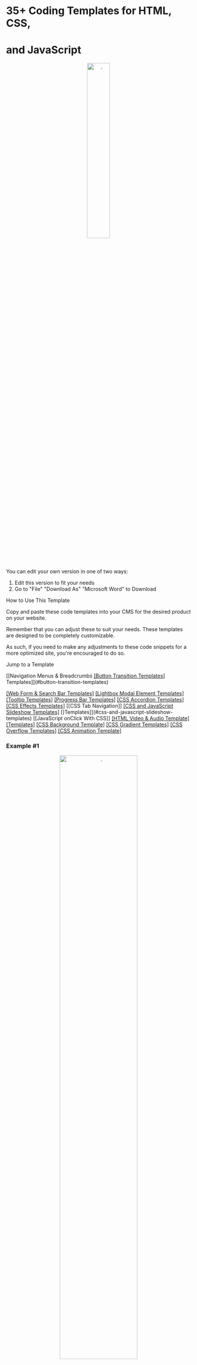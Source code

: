 # 35+ Coding Templates for HTML, CSS,
# and JavaScript
<!--~~~~~~~~~~~~~~~~~~~~~~~~~~~~~~~~~~~~~~~~~~~~~~~~~~~~~~~~~~~~~~~~~~~~~~~~~~~~~~~~~~~~~~~~~~~~-->
<!--~~~~~~~~~~~~~~~~~~~~~~~~~~~~ 01.  (01) ~~~~~~~~~~~~~~~~~~~~~~~~~~~~~-->
<p align="center" width="100%">
<img src="./images/image001.png"
  style="width:35%"
  title=""
  alt="." />
</p>
<!-- ![](./images/image001.png){width="3.5in" height="3.5833333333333335in"} -->
<!-- ![](./images/image001.png){width="3.5in" height="3.5833333333333335in"} -->

You can edit your own version in one of two ways:

1.  Edit this version to fit your needs
2.  Go to "File" "Download As" "Microsoft Word" to Download

How to Use This Template

Copy and paste these code templates into your CMS for the desired
product on your website.

Remember that you can adjust these to suit your needs. These templates
are designed to be completely customizable.

As such, if you need to make any adjustments to these code snippets for
a more optimized site, you're encouraged to do so.

Jump to a Template

  [[Navigation Menus & Breadcrumbs
  [[Button Transition Templates]](#example-1)
  Templates]](#button-transition-templates)

  [[Web Form & Search Bar Templates]](#template-1)      [[Lightbox Modal Element Templates]](#lightbox-modal-element)
  [[Tooltip Templates]](#kdb634vxe28v)                  [[Progress Bar Templates]](#progress-bar-templates)
  [[CSS Accordion Templates]](#css-accordian-templates) [[CSS Effects Templates]](#qjxam0b6i3lz)
  [[CSS Tab Navigation]]                                [[CSS and JavaScript Slideshow Templates]](#css-tab-navigation-templates)
  []Templates]](#css-and-javascript-slideshow-templates)
  [[JavaScript onClick With CSS]] 
  [[HTML Video & Audio Template]](#mbneroay4a95)
  [[Templates]](#javascript-onclick-with-css-templates)
  [[CSS Background Template]](#kf5yg3bekuan)            [[CSS Gradient Templates]](#glidakkzttia)
  [[CSS Overflow Templates]](#s2ijn6yz6ci5)             [[CSS Animation Template]](#5raj5iklwqr1)

### Example #1
<!--~~~~~~~~~~~~~~~~~~~~~~~~~~~~~~~~~~~~~~~~~~~~~~~~~~~~~~~~~~~~~~~~~~~~~~~~~~~~~~~~~~~~~~~~~~~~-->
<!--~~~~~~~~~~~~~~~~~~~~~~~~~~~~ 02.  (01) ~~~~~~~~~~~~~~~~~~~~~~~~~~~~~-->
<p align="center" width="100%">
<img src="./images/image002.png"
  style="width:65%"
  title=""
  alt="." />
</p>
<!-- ![](./images/image002.png){width="6.5in" height="0.4479166666666667in"} -->

#### HTML

```
<div class="container">
  <nav>
    <ul class="bar">
      <li><a href="#">Home</a></li>
      <li><a href="#">About</a></li>
      <li><a href="#" class="active">Contact</a></li>
      <li><a href="#">Careers</a></li>
    </ul>
  </nav>
</div>
```

#### CSS

```
.bar {
  background-color: rgb(245, 193, 97);
  width: 100%;
  height: 40px;
  display: flex;
  list-style: none;
  padding: 0;
}
.bar li {
  height: 100%;
  width: 100px;
  border-right: 1px solid rgb(235, 177, 69);
}
 .bar li a {
 color: black;
 width: 100%;
 height: 100%;
 display: flex;
 align-items: center;
 justify-content: center;
 text-decoration: none;
 }
 .bar li a:hover {
 background-color: rgb(235, 177, 69);
 }
 .bar li a.active {
 background-color: rgb(165, 113, 16);
 color: white;
}
```

### Examples #2
<!--~~~~~~~~~~~~~~~~~~~~~~~~~~~~~~~~~~~~~~~~~~~~~~~~~~~~~~~~~~~~~~~~~~~~~~~~~~~~~~~~~~~~~~~~~~~~-->
<!--~~~~~~~~~~~~~~~~~~~~~~~~~~~~ 03.  (01) ~~~~~~~~~~~~~~~~~~~~~~~~~~~~~-->
<p align="center" width="100%">
<img src="./images/image003.png"
  style="width:15%"
  title=""
  alt="." />
</p>
<!-- ![](./images/image003.png){width="1.7239588801399826in" height="1.7239588801399826in"} -->

#### The HTML

```
<div class="container">
  <nav>
    <ul class="bar">
      <li><a href="#">Home</a></li>
      <li><a href="#">About</a></li>
      <li><a href="#">Contact</a></li>
      <li><a href="#" class="active">Careers</a></li>
    </ul>
  </nav>
</div>
```

#### CSS

```
.bar {
  background-color: rgb(245, 193, 97);
  max-width: 200px;
  width: 100%;
  list-style: none;
  padding: 0;
}
.bar li {
  height: 100%;
  width: 100%;
  height: 50px;
  border-bottom: 1px solid rgb(235, 177, 69);
}
.bar li a {
  padding-left: 20px;
  text-align: left;
  color: black;
  max-width: 100%;
  height: 100%;
  display: flex;
  align-items: center;
  text-decoration: none;
}
.bar li a:hover {
  background-color: rgb(235, 177, 69);
}
.bar li a.active {
  background-color: rgb(165, 113, 16);
  color: white;
}
```

### Third example

![](./images/image004.png){width="5.947916666666667in" height="1.09375in"}

#### HTML

```
<div class="container">
  <nav>
    <ul class="bar">
      <li><a href="#" class="active">Home</a></li>
      <li class="has-dropdown">
      <a href="#">About</a>
    <ul class="dropdown">
<li><a href="#">The Company</a></li>
 <li><a href="#">The Team</a></li>
 </ul>
 </li>
 <li class="has-dropdown">
 <a href="#">Contact</a>
 <ul class="dropdown">
 <li><a href="#">Email</a></li>
 <li><a href="#">Phone</a></li>
 </ul>
 </li>
 <li><a href="#">Careers</a></li>
 </ul>
</nav>
</div>
```

## CSS

```
* {
  box-sizing: border-box;
}
.bar {
  background-color: rgb(245, 193, 97);
  width: 100%;
  height: 40px;
  display: flex;
  list-style: none;
  padding: 0;
}
.bar li {
  height: 100%;
  width: 120px;
  border-right: 1px solid rgb(235, 177, 69);
}
.bar li a {
  color: black;
  width: 100%;
  height: 100%;
  display: flex;
  align-items: center;
  justify-content: center;
  text-decoration: none;
}
.bar .has-dropdown ul li a{
  padding: 12px 0;
}
.bar li a:hover {
  background-color: rgb(235, 177, 69);
}
.bar li a.active {
  background-color: rgb(165, 113, 16);
  color: white;
}
.dropdown {
  background-color: rgb(245, 193, 97);
  padding: 0;
  list-style: none;
  display: none;
}
.bar li.has-dropdown:hover .dropdown {
  display: block;
}
```

# Fourth example

![](./images/image005.png){width="6.5in" height="0.5833333333333334in"}

## HTML

```
> <div class="container">
>
> <ul class="breadcrumb">
>
> <li><a href="#" class="active">Home</a></li>
>
> <li><span>></span></li>
>
> <li><a href="#">Products</a></li>
>
> <li><span>></span></li>
>
> <li><a href="#">Computers</a></li>
>
> <li><span>></span></li>
>
> <li><a href="#" class="unique">Laptops</a></li>
>
> </ul>
>
> </div>
```

#### CSS

```
.breadcrumb {
  list-style: none;
  padding: 0;
  display: flex;
  font-size: 20px;
  justify-content: space-around;
  max-width: 450px;
}
.breadcrumb a {
  text-decoration: none;
  color: rgb(110, 110, 110);
  font-weight: bold;
}
.breadcrumb li span{
  color: gray;
}
.breadcrumb li a {
  color: orange;
  transition: color 300ms;
}
.breadcrumb li .unique {
  color: #000;
}
.breadcrumb li a:hover {
  color: rgb(176, 115, 0);
}
```

# 3 Button Transition Templates

Example #1

![](./images/image006.png){width="6.5in" height="1.5138888888888888in"}

#### HTML

```
<button class="first">Hover over me</button>
```

#### CSS

```
.first {
padding: 10px;
font-size: 20px;
background-color: black;
color: white;
border: none;
cursor: pointer;
box-shadow: 0 0 0 #ccc;
transition: box-shadow 300ms, color 300ms;
}
.first:hover {
color: yellow;
box-shadow: 10px 10px 0 rgb(219, 219, 219);
}
```


# Example #2

![](./images/image007.png){width="2.557292213473316in" height="1.1195516185476815in"}
![](./images/image008.png){width="4.078125546806649in" height="1.9507917760279965in"}

#### HTML

```
<button class="second">Click me</button>
```

#### CSS

```
.second {
width: 180px;
height: 60px;
display: flex;
align-items: center;
 justify-content: center;
font-size: 20px;
background-color: rgb(85, 16, 16);
color: white;
border: none;
cursor: pointer;
transition: transform 150ms,
font-size 150ms, color 150ms;
}
.second:active {
background-color: rgb(63, 5, 5);
font-size: 12px;
transform: scale(1.3);
box-shadow: 5px 5px 10px rgb(119, 119, 119);
}
```

# Example #3

![](./images/image009.png){width="2.0833333333333335in" height="0.53125in"}
![](./images/image010.png){width="2.2604166666666665in" height="0.7291666666666666in"}
![](./images/image011.png){width="1.8854166666666667in" height="0.6354166666666666in"}

#### HTML

```
<button class="third">Hover over me</button>
```

#### CSS

```
.third {
border: none;
background: none;
width: 120px;
height: 40px;
 cursor: pointer;
 position: relative;
 color: black;
 transition: color 500ms;
 overflow: hidden;
}
.third::after {
content: "";
background-color: #333;
color: white;
position: absolute;
left: 0;
 bottom: -40px;
 width: 100%;
 height: 100%;
transition: bottom 500ms;
z-index: -1;
}
.third:hover {
color: white;
}
.third:hover::after {
bottom: 0;
}
```

## 3 Web Form & Search Bar 

### Templates

### Template #1

![](./images/image012.png){width="6.5in" height="1.7916666666666667in"}

#### HTML

```
 <form>
 <div class="search">
 <input type="text" placeholder="Search products" />
 <button type="submit">Search</button>
 </div>
 <div class="align-center bottom">
 <div class="checkbox-block">
 <input
 type="checkbox"
 name="companies_included"
 id="companies_included"
 />
 <label for="companies_included"
 >Also search companies
 </label>
 </div>
 <div class="inline-flex radio-block">
 <span>Location</span>
 <div class="inline-flex align-center">
 <input
 type="radio"
 name="location"
 value="Your location"
 id="your_location"
 />
 <label for="your_location"> Your location </label>
 </div>
 <div class="inline-flex align-center">
<input
type="radio"
name="location"
value="Worldwide"
id="worldwide"
/>
<label for="worldwide"Worldwide </label>
</div>
</div>
</div>
</form>
```

#### CSS

```
.align-center {
display: flex;
align-items: center;
}
.inline-flex {
display: inline-flex;
}
form {
padding: 20px 0;
max-width: 500px;
border-bottom: 1px solid #ccc;
}
.search {
display: flex;
outline: 1px solid #cccccc;
}
.search > input {
flex-grow: 1;
border: 0;
padding: 0.5rem 1rem;
font-size: 1rem;
}
.search > input:focus {
outline: none;
}
.search > button {
padding: 0.8rem 2rem;
border: 0;
cursor: pointer;
font-size: 1rem;
background: #cccccc;
}
.bottom {
margin-top: 10px;
font-size: 14px;
}
.checkbox-block {
display: flex;
align-items: center;
margin-right: 30px;
}
.checkbox-block input {
margin-right: 5px;
cursor: pointer;
}
.radio-block input {
margin: 0 3px 0 10px;
}
```

### Template #2

![](./images/image013.png){width="5.0in" height="3.170138888888889in"}

#### HTML

```
<form>
<div class="input-group">
 <label for="fname">Firstname</label>
 <input
 id="fname"
 name="fname"
 placeholder="Enter firstname"
 required="required"
 />
 </div>
 <div class="input-group">
 <label for="lname">Lastname</label>
 <input
 id="lname"
 name="lname"
 placeholder="Enter lastname"
required="required"
 />
</div>
 <div class="input-group">
 <label for="email">Email</label>
 <input
 id="email"
 type="email"
 name="email"
 placeholder="Enter your email"
 />
 </div>
 <div class="input-group">
 <label>Country</label>
 <select name="country" id="country" required="required">
 <option value="" selected="selected">Select country</option>
 <option value="Afghanistan">Afghanistan</option>
 <option value="Albania">Albania</option>
 <option value="Algeria">Algeria</option>
 <option value="American Samoa">American Samoa</option>
 <option value="Andorra">Andorra</option>
 <option value="Angola">Angola</option>
 <option value="Anguilla">Anguilla</option>
 <option value="Antarctica">Antarctica</option>
 </select>
</div>
 <div class="input-group">
 <label for="message">Any message?</label>
 <textarea
id="message"
name="message"
placeholder="Optional"
></textarea>
</div>
<div class="submit-group">
<button type="submit">Submit form</button>
</div>
</form>
```

#### CSS

```
* {
box-sizing: border-box;
}
body {
margin: 30px;
}
form {
border: 1px solid #333;
padding: 20px;
max-width: 400px;
margin: 0 auto;
border-radius: 5px;
}
.input-group {
display: flex;
margin-bottom: 10px;
}
label {
width: 100px;
}
input,
select,
textarea {
flex: 1;
padding: 3px 5px;
}
.submit-group {
display: flex;
align-items: center;
justify-content: center;
margin-top: 20px;
}
button {
width: 100px;
margin: 0 auto;
background-color: black;
color: white;
border: none;
padding: 10px;
cursor: pointer;
border-radius: 5px;
}
```

# Template #2

![](./images/image014.png){width="3.0in" height="5.776042213473316in"}

#### HTML

```
<form>
<div>
<span class="question">1. How did you hear about us?</span>
<div class="radio-group">
<div class="radio-item">
<input type="radio" name="hear_about_us" id="twitter" />
<label for="twitter">Twitter</label>
</div>
<div class="radio-item">
<input type="radio" name="hear_about_us" id="facebook" />
<label for="facebook">Facebook</label>
</div>
<div class="radio-item">
<input type="radio" name="hear_about_us" id="other" />
<label for="other">Other</label>
</div>
</div>
</div>
<div>
<span class="question">2. Where do you live?</span>
<select name="country" id="country" required="required">
<option value="" selected="selected">Select country</option>
<option value="Afghanistan">Afghanistan</option>
<option value="Albania">Albania</option>
<option value="Algeria">Algeria</option>
<option value="American Samoa">American Samoa</option>
<option value="Andorra">Andorra</option>
<option value="Angola">Angola</option>
<option value="Anguilla">Anguilla</option>
<option value="Antarctica">Antarctica</option>
</select>
</div>
<div>
<span class="question">3. You age range</span>
<div class="radio-group">
<div class="radio-item">
<input type="radio" name="age_range" id="lower" />
<label for="lower">18-25</label>
</div>
<div class="radio-item">
<input type="radio" name="age_range" id="middle" />
<label for="middle">26-35</label>
</div>
<div class="radio-item">
<input type="radio" name="age_range" id="higher" />
<label for="higher">36 or more</label>
</div>
</div>
</div>
<div>
<span class="question">4. Anything else we should know? </span>
<textarea name="message"></textarea>
</div>
<div>
<button class="submit-btn">Submit survey</button>
</div>
</form>
```

#### CSS

```
* {
box-sizing: border-box;
}
body {
margin: 30px;
}
form {
max-width: 400px;
}
form > div {
margin-bottom: 20px;
}
.question {
font-weight: bold;
display: block;
margin-bottom: 5px;
}
.radio-group,
select,
textarea {
margin-left: 15px;
width: 200px;
}
textarea {
padding: 10px;
}
.radio-item {
display: flex;
align-items: center;
margin-bottom: 3px;
}
.radio-item label {
margin-left: 5px;
}
.radio-item input {
margin: 0;
}
.submit-btn {
margin-left: 15px;
background-color: #555;
border: 1px solid #555;
color: white;
padding: 10px;
cursor: pointer;
}
```

### 1 Lightbox Modal Element 

### Template

#### Template

![](./images/image015.png){width="5.598958880139983in" height="0.7088429571303587in"}

![](./images/image016.png){width="5.619792213473316in" height="3.2331813210848646in"}

![](./images/image017.png){width="5.692708880139983in" height="3.270278871391076in"}

#### HTML

```
<div class="images">
<img onclick="openModal(0)" id="image0" />
<img onclick="openModal(1)" id="image1" />
<img onclick="openModal(2)" id="image2" />
<img onclick="openModal(3)" id="image3" />
</div>
<div id="lightbox" class="lightbox">
<button onclick="closeModal()" class="close-btn">
Close
</button>
<div class="image-preview">
<img id="preview-image" />
</div>
<div class="control-btns">
<button onclick="control(-1)" class="control-left">
&lt;
</button>
<button onclick="control(1)" class="control-left">
&gt;
</button>
</div>
<div id="modal-images-block" class="lightbox__images">
<img onclick="openModal(0)" id="l-image0" />
<img onclick="openModal(1)" id="l-image1" />
<img onclick="openModal(2)" id="l-image2" />
<img onclick="openModal(3)" id="l-image3" />
</div>
</div>
```

#### CSS

```
* {
box-sizing: border-box;
}
.images {
display: grid;
grid-template-columns: repeat(4, 1fr);
grid-gap: 20px;
}
.images img {
width: 100%;
height: 100%;
cursor: pointer;
}
.lightbox {
position: absolute;
left: 0;
top: 0;
padding: 0 50px 30px;
width: 100%;
height: 100vh;
background-color: rgb(18, 7, 7);
display: none;
flex-direction: column;
}
.lightbox.visible {
display: flex;
}
.lightbox .close-btn {
width: 80px;
align-self: flex-end;
height: 40px;
margin: 20px 0;
}
.lightbox .image-preview {
width: 100%;
margin: 0 auto;
flex: 1;
height: 100%;
overflow: hidden;
display: flex;
flex-direction: column;
align-items: center;
}
.image-preview img {
width: 100%;
height: 100%;
object-fit: cover;
}
.control-btns {
position: relative;
top: -10px;
margin: 0 auto;
}
.control-btns button {
cursor: pointer;
}
.control-left {
margin-right: 50px;
}
.lightbox__images {
height: 300px;
display: grid;
grid-template-columns: repeat(4, 1fr);
grid-gap: 20px;
align-items: center;
}
.lightbox__images img {
  width: 100%;
  opacity: 0.3;
  cursor: pointer;
}
.lightbox__images img.active {
  width: 100%;
  opacity: 1;
}
```

#### JavaScript

```
const IMAGE0 =
"https://i.picsum.photos/id/229/400/200.jpg?hmac=ULnwo8IFtjR3PshWPNEvFWNU8Xwl_OIeUtVmZIQanhU"
const IMAGE1 =
"https://i.picsum.photos/id/154/400/200.jpg?hmac=uhKcJIPoFcq2xMC16yvZAwA8sTeIbThUr-Njq0DkhSU"
const IMAGE2 =
"https://i.picsum.photos/id/690/400/200.jpg?hmac=kOkDXkZEUaSUQviVm67apRu5EPMD_L0rHfKVt32iogQ"
const IMAGE3 =
"https://i.picsum.photos/id/633/400/200.jpg?hmac=-axbA3Zg3r_xPYOy7OdaIb5yTFDBKubd9LYJrnwpHeU"
const images = [IMAGE0, IMAGE1, IMAGE2, IMAGE3]
const image0 = document.getElementById("image0")
const image1 = document.getElementById("image1")
const image2 = document.getElementById("image2")
const image3 = document.getElementById("image3")
const lightbox = document.getElementById("lightbox")
const previewImg = document.getElementById("preview-image")
const modalImagesBlock = document.getElementById(
"modal-images-block"
)
image0.src = IMAGE0
image1.src = IMAGE1
image2.src = IMAGE2
image3.src = IMAGE3
let activeId = null
previewImg.src = images[0]
const modalImagesElements =
modalImagesBlock.getElementsByTagName("img")
const modalImages = Object.values(modalImagesElements)
modalImages.forEach((imageElement, i) ={
console.log(imageElement)
imageElement.src = images[i]
})
function openModal(imgId) {
if (activeId !== null) {
modalImages[activeId].classList.remove("active")
}
activeId = imgId
lightbox.classList.add("visible")
previewImg.src = images[imgId]
modalImages[imgId].classList.add("active")
}
function closeModal() {
lightbox.classList.remove("visible")
}
function control(direction) {
const prevId = activeId
if (direction === 1) {
// next
activeId =
activeId + 1 images.length - 1
? // then go to the beginning
(activeId = 0)
: (activeId = activeId + 1)
} else {
// previous
activeId =
activeId - 1 < 0
? // then go to the end
(activeId = images.length - 1)
: activeId - 1
}
previewImg.src = images[activeId]
modalImages[activeId].classList.add("active")
modalImages[prevId].classList.remove("active")
}
```

[]{#kdb634vxe28v .anchor}

### Example #1

![](./images/image018.png){width="3.0416666666666665in"
height="1.1041666666666667in"}

#### HTML

```
<div class="tooltip">
<span>Top</span>
<div class="tooltip-text">This is the top of the tooltip</div>
</div>
```

#### CSS

```
body {
margin: 60px;
}
.tooltip {
position: relative;
display: inline-block;
}
.tooltip-text {
padding: 6px;
background-color: #333;
color: white;
font-size: 12px;
position: absolute;
border-radius: 5px;
width: 100px;
text-align: center;
display: inline-block;
top: -45px;
left: -12px;
visibility: hidden;
}
.tooltip-text::after {
content: "";
position: absolute;
left: 10px;
bottom: -5px;
width: 0;
height: 0;
border-left: 7px solid transparent;
border-right: 7px solid transparent;
border-top: 10px solid #333;
}
.tooltip:hover .tooltip-text {
visibility: visible;
}
```

### Example #2

![](./images/image019.png){width="4.0625in" height="1.03125in"}

#### HTML

```
<div class="tooltip">
<span>Right</span>
<div class="tooltip-text">This is the right of the tooltip</div>
</div>
```

#### CSS

```
.tooltip {
position: relative;
display: inline-block;
}
.tooltip-text {
padding: 6px;
background-color: #333;
color: white;
font-size: 12px;
position: absolute;
border-radius: 5px;
width: 100px;
text-align: center;
right: -120px;
bottom: -7px;
visibility: hidden;
}
.tooltip-text::after {
content: "";
position: absolute;
left: -5px;
bottom: 10px;
width: 0;
height: 0;
border-top: 7px solid transparent;
border-bottom: 7px solid transparent;
border-right: 10px solid #333;
}
.tooltip:hover .tooltip-text {
visibility: visible;
}
```

### Example #3

![](./images/image020.png){width="3.0104166666666665in" height="1.1979166666666667in"}

#### HTML

```
<div class="tooltip">
<span>Bottom</span>
<div class="tooltip-text"> This is the bottom of the tooltip
</div>
</div>
```

#### CSS

```
> .tooltip {
>
> position: relative;
>
> display: inline-block;
>
> }
>
> .tooltip-text {
>
> padding: 6px;
>
> background-color: #333;
>
> color: white;
>
> font-size: 12px;
>
> position: absolute;
>
> border-radius: 5px;
>
> width: 100px;
>
> text-align: center;
>
> display: inline-block;
>
> bottom: -46px;
>
> left: -10px;
>
> visibility: hidden;
>
> }
>
> .tooltip-text::after {
>
> content: "";
>
> position: absolute;
>
> left: 10px;
>
> top: -5px;
>
> width: 0;
>
> height: 0;
>
> border-left: 7px solid transparent;
>
> border-right: 7px solid transparent;
>
> border-bottom: 10px solid #333;
>
> }
>
> .tooltip:hover .tooltip-text {
>
> visibility: visible;
>
> }
```

### Example #4

![](./images/image021.png){width="3.3958333333333335in"
height="0.75in"}

#### HTML

```
<div class="tooltip">
  <span>Left</span>
  <div class="tooltip-text">This is the left of the tooltip</div>
</div>
```

#### CSS

```
> body {
>
> margin: 60px 130px;
>
> }
>
> .tooltip {
>
> position: relative;
>
> display: inline-block;
>
> }
>
> .tooltip-text {
>
> padding: 6px;
>
> background-color: #333;
>
> color: white;
>
> font-size: 12px;
>
> position: absolute;
>
> border-radius: 5px;
>
> width: 100px;
>
> text-align: center;
>
> left: -120px;
>
> bottom: -11px;
>
> visibility: hidden;
>
> }
>
> .tooltip-text::after {
>
> content: "";
>
> position: absolute;
>
> right: -5px;
>
> top: 12px;
>
> width: 0;
>
> height: 0;
>
> border-top: 7px solid transparent;
>
> border-bottom: 7px solid transparent;
>
> border-left: 10px solid #333;
>
> }
>
> .tooltip:hover .tooltip-text {
>
> visibility: visible;
>
> }
```

### 2 Progress Bar Templates

### Example #1

## ![](./images/image022.png){width="5.375in" height="0.875in"}

#### HTML

```
<progress class="first" value="50" max="100"></progress>
```

#### CSS

```
> .first {
>
> border-radius: 0;
>
> border: 2px solid purple;
>
> height: 30px;
>
> width: 250px;
>
> }
>
> .first::-webkit-progress-bar {
>
> background-color: white;
>
> }
>
> .first::-webkit-progress-value {
>
> background-color: purple;
>
> }

# 

### Example #2

## HTML

> <progress class="second" value="40" max="100"></progress>

![](./images/image023.png){width="5.083333333333333in"
height="0.7395833333333334in"}

> <progress class="second" value="80" max="100"></progress>

![](./images/image024.png){width="5.0in" height="0.78125in"}

## CSS

> .second {
>
> overflow: hidden;
>
> border-radius: 15px;
>
> height: 30px;
>
> width: 200px;
>
> }
>
> .second::-webkit-progress-bar {
>
> border-radius: 15px;
>
> background-color: white;
>
> border: 1px solid #ccc;
>
> }
>
> .second::-webkit-progress-value {
>
> background-image: linear-gradient(
>
> 90deg,
>
> hsl(0deg 91% 46%) 25px,
>
> hsl(41deg 100% 50%) 50px,
>
> hsl(63deg 100% 37%) 75px,
>
> rgb(85, 255, 0) 100px
>
> );
>
> border-radius: 15px;
>
> }

# 2 CSS Accordian Templates

### Example #1: 

### Accordion

### Using Only CSS and HTML

## HTML

> <!DOCTYPE html>
>
> <html lang="en">
>
> <head>
>
> <title>Document</title>
>
> <link rel="stylesheet" href="style.css" />
>
> </head>
>
> <body>
>
> <div class="container">
>
> <h1>CSS Accordion</h1>
>
> <div class="accordion">
>
> <div class="tab">
>
> <input type="checkbox" id="tab1" />
>
> <label class="tab-label" for="tab1">Lorem ipsum 1</label>
>
> <div class="tab-content">
>
> Lorem ipsum dolor sit, amet consectetur adipisicing elit. Doloremque
>
> perferendis eligendi fugit quaerat consequatur fuga pariatur
>
> ratione, enim mollitia aut! Nobis maxime voluptas harum labore quos,
>
> tempore itaque quas excepturi.
>
> </div>
>
> </div>
>
> <div class="tab">
>
> <input type="checkbox" id="tab2" />
>
> <label class="tab-label" for="tab2">Lorem ipsum 2</label>
>
> <div class="tab-content">
>
> Lorem ipsum dolor sit, amet consectetur adipisicing elit. Doloremque
>
> perferendis eligendi fugit quaerat consequatur fuga pariatur
>
> ratione, enim mollitia aut! Nobis maxime voluptas harum labore quos,
>
> tempore itaque quas excepturi.
>
> </div>
>
> </div>
>
> <div class="tab">
>
> <input type="checkbox" id="tab3" />
>
> <label class="tab-label" for="tab3">Lorem ipsum 3</label>
>
> <div class="tab-content">
>
> Lorem ipsum dolor sit, amet consectetur adipisicing elit. Doloremque
>
> perferendis eligendi fugit quaerat consequatur fuga pariatur
>
> ratione, enim mollitia aut! Nobis maxime voluptas harum labore quos,
>
> tempore itaque quas excepturi.
>
> </div>
>
> </div>
>
> </div>
>
> </div>
>
> </body>
>
> </html>

## CSS

> @import
> "https://fonts.googleapis.com/css?family=Montserrat:400,700|Raleway:300,400";
>
> body {
>
> color: #2c3e50;
>
> background: #ecf0f1;
>
> width: 100vw;
>
> padding: 0 1em 1em;
>
> font-family: "Raleway", sans-serif;
>
> }
>
> h1 {
>
> margin: 0;
>
> line-height: 2;
>
> text-align: center;
>
> }
>
> input {
>
> position: absolute;
>
> opacity: 0;
>
> z-index: -1;
>
> }
>
> /* Accordion styles */
>
> .accordion {
>
> border-radius: 8px;
>
> width: 70vw;
>
> margin: 5rem auto 0;
>
> overflow: hidden;
>
> padding: 2rem 2.5rem;
>
> background-color: white;
>
> box-shadow: 0 4px 4px 2px rgba(0, 0, 0, 0.15);
>
> }
>
> .tab {
>
> width: 100%;
>
> color: #1a252f;
>
> overflow: hidden;
>
> margin: 1rem 0;
>
> }
>
> .tab-label {
>
> display: flex;
>
> justify-content: space-between;
>
> padding: 1rem;
>
> background: white;
>
> font-weight: bold;
>
> cursor: pointer;
>
> }
>
> .tab-label:hover {
>
> background: #dce7ea;
>
> }
>
> .tab-label::after {
>
> content: "❯";
>
> width: 1em;
>
> height: 1em;
>
> text-align: center;
>
> transition: all 0.35s;
>
> }
>
> .tab-content {
>
> max-height: 0;
>
> padding: 0 1em;
>
> line-height: 2rem;
>
> color: #1a252f;
>
> background: white;
>
> transition: all 0.35s;
>
> }
>
> .tab-close {
>
> display: flex;
>
> justify-content: flex-end;
>
> padding: 1em;
>
> font-size: 0.75em;
>
> background: #2c3e50;
>
> cursor: pointer;
>
> }
>
> .tab-close:hover {
>
> background: #dce7ea;
>
> }
>
> input:checked + .tab-label {
>
> background: #dce7ea;
>
> }
>
> input:checked + .tab-label::after {
>
> transform: rotate(90deg);
>
> }
>
> input:checked ~ .tab-content {
>
> max-height: 100vh;
>
> padding: 1rem;
>
> }

# Example #2: 

# Accordion 

# Using CSS and HTML and JavaScript

## HTML

> <!DOCTYPE html>
>
> <html lang="en">
>
> <head>
>
> <title>Document</title>
>
> <link rel="stylesheet" href="style.css" />
>
> </head>
>
> <body>
>
> <div class="container">
>
> <h1>CSS Accordion With Javascript</h1>
>
> <div class="accordion">
>
> <div class="tab">
>
> <input type="checkbox" id="tab1" />
>
> <label class="tab-label" for="tab1">Lorem ipsum 1</label>
>
> <div class="tab-content">
>
> Lorem ipsum dolor sit, amet consectetur adipisicing elit. Doloremque
>
> perferendis eligendi fugit quaerat consequatur fuga pariatur
>
> ratione, enim mollitia aut! Nobis maxime voluptas harum labore quos,
>
> tempore itaque quas excepturi.
>
> </div>
>
> </div>
>
> <div class="tab">
>
> <input type="checkbox" id="tab2" />
>
> <label class="tab-label" for="tab2">Lorem ipsum 2</label>
>
> <div class="tab-content">
>
> Lorem ipsum dolor sit, amet consectetur adipisicing elit. Doloremque
>
> perferendis eligendi fugit quaerat consequatur fuga pariatur
>
> ratione, enim mollitia aut! Nobis maxime voluptas harum labore quos,
>
> tempore itaque quas excepturi.
>
> </div>
>
> </div>
>
> <div class="tab">
>
> <input type="checkbox" id="tab3" />
>
> <label class="tab-label" for="tab3">Lorem ipsum 3</label>
>
> <div class="tab-content">
>
> Lorem ipsum dolor sit, amet consectetur adipisicing elit. Doloremque
>
> perferendis eligendi fugit quaerat consequatur fuga pariatur
>
> ratione, enim mollitia aut! Nobis maxime voluptas harum labore quos,
>
> tempore itaque quas excepturi.
>
> </div>
>
> </div>
>
> </div>
>
> </div>
>
> <script src="index.js"></script>
>
> </body>
>
> </html>

## CSS

> @import
> "https://fonts.googleapis.com/css?family=Montserrat:400,700|Raleway:300,400";
>
> body {
>
> color: #2c3e50;
>
> background: #ecf0f1;
>
> width: 100vw;
>
> padding: 0 1em 1em;
>
> font-family: "Raleway", sans-serif;
>
> }
>
> h1 {
>
> margin: 0;
>
> line-height: 2;
>
> text-align: center;
>
> color: #ff6873;
>
> }
>
> input {
>
> position: absolute;
>
> opacity: 0;
>
> z-index: -1;
>
> }
>
> /* Accordion styles */
>
> .accordion {
>
> border-radius: 8px;
>
> width: 70vw;
>
> margin: 5rem auto 0;
>
> overflow: hidden;
>
> padding: 2rem 2.5rem;
>
> background-color: white;
>
> box-shadow: 0 4px 4px 2px rgba(0, 0, 0, 0.15);
>
> }
>
> .tab {
>
> width: 100%;
>
> color: #1a252f;
>
> overflow: hidden;
>
> margin: 1.4rem 0;
>
> }
>
> .tab-label {
>
> display: flex;
>
> justify-content: space-between;
>
> padding: 1rem;
>
> font-size: 1.2rem;
>
> color: #ff6873;
>
> font-weight: bold;
>
> cursor: pointer;
>
> }
>
> .tab-label::after {
>
> content: "❯";
>
> width: 1em;
>
> height: 1em;
>
> color: #ff6873;
>
> text-align: center;
>
> transition: all 0.35s;
>
> }
>
> .tab-content {
>
> max-height: 0;
>
> padding: 0 1em;
>
> line-height: 2rem;
>
> color: #1a252f;
>
> background: white;
>
> transition: all 0.35s;
>
> }
>
> .tab-close {
>
> display: flex;
>
> justify-content: flex-end;
>
> padding: 1em;
>
> font-size: 0.75em;
>
> background: #2c3e50;
>
> cursor: pointer;
>
> }
>
> .open-tab .tab-label::after {
>
> transform: rotate(90deg);
>
> }
>
> .open-tab .tab-content {
>
> max-height: 100vh;
>
> padding: 1rem;
>
> }

## JavaScript

> const accordions = document.getElementsByClassName("tab");
>
> for (const accordion of accordions) {
>
> accordion.addEventListener("click", function (e) {
>
> e.preventDefault();
>
> accordion.classList.toggle("open-tab");
>
> });
>
> }

# 4 CSS Effects Templates

[]{#qjxam0b6i3lz .anchor}Template #1:

Opacity

## HTML

> <!DOCTYPE html>
>
> <html lang="en">
>
> <head>
>
> <link rel="stylesheet" href="style.css" />
>
> </head>
>
> <body>
>
> <div class="container">
>
> <div class="box">
>
> <img src="./girl-with-guitar.jpeg" alt="img" />
> <img
>
> src="./girl-with-guitar.jpeg"
>
> alt="img"
>
> class="translucent"
>
> />
>
> </div>
>
> </div>
>
> </body>
>
> </html>

## CSS

> *,
>
> *::after,
>
> *::before {
>
> margin: 0;
>
> padding: 0;
>
> box-sizing: border-box;
>
> }
>
> .container {
>
> display: flex;
>
> flex-flow: column nowrap;
>
> justify-content: space-around;
>
> align-items: center;
>
> min-height: 100vh;
>
> width: 100vw;
>
> background: #c8c7c7;
>
> font-family: "Roboto", sans-serif;
>
> }
>
> .box {
>
> width: 90%;
>
> height: 60%;
>
> display: flex;
>
> flex-flow: row nowrap;
>
> justify-content: space-around;
>
> align-items: center;
>
> margin: 1rem 0;
>
> }
>
> .box img {
>
> width: 48%;
>
> }
>
> .translucent {
>
> filter: opacity(35%);
>
> }

#  

# Template #2:

# Grayscale

## HTML

> <!DOCTYPE html>
>
> <html lang="en">
>
> <head>
>
> <link rel="stylesheet" href="style.css" />
>
> </head>
>
> <body>
>
> <div class="container">
>
> <div class="box">
>
> <img src="./girl-with-guitar.jpeg" alt="img" />
> <img
>
> src="./girl-with-guitar.jpeg"
>
> alt="img"
>
> class="black-white"
>
> />
>
> </div>
>
> </div>
>
> </body>
>
> </html>

## CSS

> *,
>
> *::after,
>
> *::before {
>
> margin: 0;
>
> padding: 0;
>
> box-sizing: border-box;
>
> }
>
> .container {
>
> display: flex;
>
> flex-flow: column nowrap;
>
> justify-content: space-around;
>
> align-items: center;
>
> min-height: 100vh;
>
> width: 100vw;
>
> background: #c8c7c7;
>
> font-family: "Roboto", sans-serif;
>
> }
>
> .box {
>
> width: 90%;
>
> height: 60%;
>
> display: flex;
>
> flex-flow: row nowrap;
>
> justify-content: space-around;
>
> align-items: center;
>
> margin: 1rem 0;
>
> }
>
> .box img {
>
> width: 48%;
>
> }
>
> .black-white {
>
> filter: grayscale(100%);
>
> }

#  

# Template #3: 

# Sepia

> <!DOCTYPE html>
>
> <html lang="en">
>
> <head>
>
> <link rel="stylesheet" href="style.css" />
>
> </head>
>
> <body>
>
> <div class="container">
>
> <div class="box">
>
> <img src="./girl-with-guitar.jpeg" alt="img" />
> <img
>
> src="./girl-with-guitar.jpeg"
>
> alt="img"
>
> class="nineties-effect"
>
> />
>
> </div>
>
> </div>
>
> </body>
>
> </html>

## CSS

> *,
>
> *::after,
>
> *::before {
>
> margin: 0;
>
> padding: 0;
>
> box-sizing: border-box;
>
> }
>
> .container {
>
> display: flex;
>
> flex-flow: column nowrap;
>
> justify-content: space-around;
>
> align-items: center;
>
> min-height: 100vh;
>
> width: 100vw;
>
> background: #c8c7c7;
>
> font-family: "Roboto", sans-serif;
>
> }
>
> .box {
>
> width: 90%;
>
> height: 60%;
>
> display: flex;
>
> flex-flow: row nowrap;
>
> justify-content: space-around;
>
> align-items: center;
>
> margin: 1rem 0;
>
> }
>
> .box img {
>
> width: 48%;
>
> }
>
> .nineties-effect {
>
> filter: sepia(100%);
>
> }

#  

# Template #4: 

# Hover

## HTML

> <!DOCTYPE html>
>
> <html lang="en">
>
> <head>
>
> <link rel="stylesheet" href="style.css" />
>
> </head>
>
> <body>
>
> <div class="container">
>
> <div class="box">
>
> <img src="./girl-with-guitar.jpeg" alt="img" />
> <img
>
> src="./girl-with-guitar.jpeg"
>
> alt="img"
>
> class="hover-effect"
>
> />
>
> </div>
>
> </div>
>
> </body>
>
> </html>

## CSS

> *,
>
> *::after,
>
> *::before {
>
> margin: 0;
>
> padding: 0;
>
> box-sizing: border-box;
>
> }
>
> .container {
>
> display: flex;
>
> flex-flow: column nowrap;
>
> justify-content: space-around;
>
> align-items: center;
>
> min-height: 100vh;
>
> width: 100vw;
>
> background: #fafafa;
>
> /* background: #c8c7c7; */
>
> font-family: "Roboto", sans-serif;
>
> }
>
> .box {
>
> width: 90%;
>
> height: 60%;
>
> display: flex;
>
> flex-flow: row nowrap;
>
> justify-content: space-around;
>
> align-items: center;
>
> margin: 1rem 0;
>
> }
>
> .box img {
>
> width: 48%;
>
> }
>
> .hover-effect:hover {
>
> filter: grayscale(100%);
>
> }

# 2 CSS Tab Navigation Templates

Template #1:

CSS Tab Navigation

with Animation Effects

## HTML

> <!DOCTYPE html>
>
> <html lang="en">
>
> <head>
>
> <title>Document</title>
>
> <link rel="stylesheet" href="styles.css" />
>
> </head>
>
> <body>
>
> <!-- Tabbed image gallery -->
>
> <div class="tabbed-gallery">
>
> <div class="btn-row">
>
> <button class="btn active-btn">New York</button>
>
> <button class="btn">Honolulu</button>
>
> <button class="btn">Seoul</button>
>
> </div>
>
> <div id="New York" class="city">
>
> <img src="./img/new-york.jpeg" alt="New York" class="" />
>
> <p>New York City</p>
>
> </div>
>
> <div id="Honolulu" class="city hidden-city">
>
> <img src="./img/honolulu.jpeg" alt="Honolulu" class="" />
>
> <p>Honolulu</p>
>
> </div>
>
> <div id="Seoul" class="city hidden-city">
>
> <img src="./img/seoul.jpeg" alt="Seoul" class="" />
>
> <p>Seoul</p>
>
> </div>
>
> </div>
>
> <script src="index.js"></script>
>
> </body>
>
> </html>

## CSS

> @import
> url("https://fonts.googleapis.com/css2?family=DynaPuff&display=swap");
>
> * {
>
> padding: 0;
>
> margin: 0;
>
> box-sizing: border-box;
>
> font-family: "DynaPuff", cursive, sans-serif;
>
> }
>
> body {
>
> width: 100vw;
>
> }
>
> .tabbed-gallery {
>
> width: 80vw;
>
> margin: 6rem auto 0;
>
> }
>
> .btn-row {
>
> display: grid;
>
> grid-template-columns: repeat(3, 8rem);
>
> grid-template-rows: 3.5rem;
>
> column-gap: 8rem;
>
> justify-content: center;
>
> padding: 2rem auto;
>
> background-color: #1d1d27;
>
> }
>
> .btn {
>
> padding: 4px 2px;
>
> font-size: 1.2rem;
>
> border: none;
>
> outline: none;
>
> transition: all 300ms ease;
>
> }
>
> .btn:hover {
>
> cursor: pointer;
>
> }
>
> .active-btn {
>
> color: #fafafa;
>
> background-color: #4343f5;
>
> }
>
> .city {
>
> width: 100%;
>
> height: 75vh;
>
> position: relative;
>
> display: block;
>
> transition: all 400ms ease;
>
> }
>
> .hidden-city {
>
> display: none;
>
> }
>
> .city img {
>
> width: 100%;
>
> height: 100%;
>
> image-rendering: optimizeQuality;
>
> }
>
> .city p {
>
> position: absolute;
>
> bottom: 15%;
>
> left: 50%;
>
> transform: translate(-50%);
>
> text-align: center;
>
> color: #fafafa;
>
> font-size: 3.5rem;
>
> }

## JavaScript

> const buttons = document.querySelectorAll(".btn");
>
> const cities = document.querySelectorAll(".city");
>
> function showCity(e, index) {
>
> //adds the hidden-city class to all image element and removes the
> active-btn class from all buttons
>
> for (let i = 0; i < cities.length; i++) {
>
> cities[i].classList.add("hidden-city");
>
> buttons[i].classList.remove("active-btn");
>
> }
>
> //add the active-btn class to the clicked button
>
> e.target.classList.add("active-btn");
>
> // pick the right city and make it visible
>
> cities[index].classList.remove("hidden-city");
>
> }
>
> buttons.forEach((button, index) => {
>
> button.addEventListener("click", (e) => {
>
> showCity(e, index);
>
> });
>
> });

# 

# 

# Template #2: 

# CSS Tab Navigation with a Simple Tabbed Image Gallery

## HTML

> <!DOCTYPE html>
>
> <html lang="en">
>
> <head>
>
> <title>Document</title>
>
> <link rel="stylesheet" href="styles.css" />
>
> </head>
>
> <body>
>
> <!-- Tabbed image gallery -->
>
> <div class="tabbed-gallery">
>
> <div class="btn-row">
>
> <button class="btn active-btn">
>
> <svg viewBox="0 0 24 24">
>
> <path
>
> d="M2,10.96C1.5,10.68 1.35,10.07 1.63,9.59L3.13,7C3.24,6.8 3.41,6.66
> 3.6,6.58L11.43,2.18C11.59,2.06 11.79,2 12,2C12.21,2 12.41,2.06
> 12.57,2.18L20.47,6.62C20.66,6.72 20.82,6.88
> 20.91,7.08L22.36,9.6C22.64,10.08 22.47,10.69
> 22,10.96L21,11.54V16.5C21,16.88 20.79,17.21
> 20.47,17.38L12.57,21.82C12.41,21.94 12.21,22 12,22C11.79,22
> 11.59,21.94 11.43,21.82L3.53,17.38C3.21,17.21 3,16.88
> 3,16.5V10.96C2.7,11.13 2.32,11.14
> 2,10.96M12,4.15V4.15L12,10.85V10.85L17.96,7.5L12,4.15M5,15.91L11,19.29V12.58L5,9.21V15.91M19,15.91V12.69L14,15.59C13.67,15.77
> 13.3,15.76
> 13,15.6V19.29L19,15.91M13.85,13.36L20.13,9.73L19.55,8.72L13.27,12.35L13.85,13.36Z"
>
> />
>
> </svg>
>
> </button>
>
> <button class="btn">
>
> <svg viewBox="0 0 24 24">
>
> <path
>
> d="M3,4A2,2 0 0,0 1,6V17H3A3,3 0 0,0 6,20A3,3 0 0,0 9,17H15A3,3 0 0,0
> 18,20A3,3 0 0,0
> 21,17H23V12L20,8H17V4M10,6L14,10L10,14V11H4V9H10M17,9.5H19.5L21.47,12H17M6,15.5A1.5,1.5
> 0 0,1 7.5,17A1.5,1.5 0 0,1 6,18.5A1.5,1.5 0 0,1 4.5,17A1.5,1.5 0 0,1
> 6,15.5M18,15.5A1.5,1.5 0 0,1 19.5,17A1.5,1.5 0 0,1 18,18.5A1.5,1.5 0
> 0,1 16.5,17A1.5,1.5 0 0,1 18,15.5Z"
>
> />
>
> </svg>
>
> </button>
>
> <button class="btn">
>
> <svg viewBox="0 0 24 24">
>
> <path
>
> d="M11,9H13V7H11M12,20C7.59,20 4,16.41 4,12C4,7.59 7.59,4
> 12,4C16.41,4 20,7.59 20,12C20,16.41 16.41,20 12,20M12,2A10,10 0 0,0
> 2,12A10,10 0 0,0 12,22A10,10 0 0,0 22,12A10,10 0 0,0
> 12,2M11,17H13V11H11V17Z"
>
> />
>
> </svg>
>
> </button>
>
> </div>
>
> <div class="card">
>
> <h2 class="">Delivery</h2>
>
> <p>Lorem ipsum dolor, sit amet consectetur adipisicing elit.</p>
>
> </div>
>
> <div class="card hidden-card">
>
> <h2 class="">Shipping</h2>
>
> <p>Lorem ipsum dolor, sit amet consectetur adipisicing elit.</p>
>
> </div>
>
> <div class="card hidden-card">
>
> <h2 class="">Policy</h2>
>
> <p>Lorem ipsum dolor, sit amet consectetur adipisicing elit.</p>
>
> </div>
>
> </div>
>
> <script src="index.js"></script>
>
> </body>
>
> </html>

## CSS

> @import
> "https://fonts.googleapis.com/css?family=Montserrat:400,700|Raleway:300,400";
>
> * {
>
> padding: 0;
>
> margin: 0;
>
> box-sizing: border-box;
>
> font-family: "Raleway", sans-serif;
>
> }
>
> body {
>
> width: 100vw;
>
> background: #fff;
>
> }
>
> .tabbed-gallery {
>
> width: 80vw;
>
> height: 75vh;
>
> background-color: #e7e7e7;
>
> color: #1d1d27;
>
> margin: 6rem auto 0;
>
> }
>
> .btn-row {
>
> display: grid;
>
> grid-template-columns: repeat(3, 8rem);
>
> grid-template-rows: 3.5rem;
>
> column-gap: 10rem;
>
> justify-content: center;
>
> padding: 4rem auto !important;
>
> border-bottom: 2px solid #1d1d27;
>
> }
>
> .btn {
>
> border: none;
>
> outline: none;
>
> background-color: #fff;
>
> }
>
> .btn svg {
>
> width: 3rem;
>
> height: 2.2rem;
>
> }
>
> .btn:hover {
>
> cursor: pointer;
>
> }
>
> .active-btn svg {
>
> fill: #4343f5;
>
> }
>
> .card {
>
> width: 100%;
>
> height: 70vh;
>
> position: relative;
>
> display: block;
>
> }
>
> h2 {
>
> text-align: center;
>
> color: #4343f5;
>
> padding: 40px 0 20px 0;
>
> margin-top: 10rem;
>
> font-size: 4rem;
>
> }
>
> .card p {
>
> /* position: absolute;
>
> top: 30%;
>
> left: 50%;
>
> transform: translate(-50%); */
>
> margin: 0 auto;
>
> width: 60%;
>
> text-align: center;
>
> color: #1d1d27;
>
> font-size: 1.5rem;
>
> }
>
> .animate h2,
>
> .animate p {
>
> -webkit-animation-name: content;
>
> animation-name: content;
>
> -webkit-animation-direction: normal;
>
> animation-direction: normal;
>
> -webkit-animation-duration: 0.5s;
>
> animation-duration: 0.5s;
>
> -webkit-animation-timing-function: ease-in-out;
>
> animation-timing-function: ease-in-out;
>
> -webkit-animation-iteration-count: 1;
>
> animation-iteration-count: 1;
>
> line-height: 1.4;
>
> }
>
> .hidden-card {
>
> display: none;
>
> }
>
> /* text slide up animation */
>
> @-webkit-keyframes content {
>
> from {
>
> opacity: 0;
>
> transform: translateY(30%);
>
> }
>
> to {
>
> opacity: 1;
>
> transform: translateY(0%);
>
> }
>
> }
>
> @keyframes content {
>
> from {
>
> opacity: 0;
>
> transform: translateY(30%);
>
> }
>
> to {
>
> opacity: 1;
>
> transform: translateY(0%);
>
> }
>
> }

## JavaScript

> const buttons = document.querySelectorAll(".btn");
>
> const cards = document.querySelectorAll(".card");
>
> function showCard(e, index) {
>
> //adds the hidden-city class to all city element and removes the
> active-btn class from all buttons
>
> for (let i = 0; i < cards.length; i++) {
>
> cards[i].classList.add("hidden-card");
>
> cards[i].classList.remove("animate");
>
> buttons[i].classList.remove("active-btn");
>
> }
>
> //adding the active-btn class to the clicked button
>
> e.target.classList.add("active-btn");
>
> // picking the right card and make it visible
>
> cards[index].classList.remove("hidden-card");
>
> cards[index].classList.add("animate");
>
> }
>
> buttons.forEach((button, index) => {
>
> button.addEventListener("click", (e) => {
>
> showCard(e, index);
>
> });
>
> });

# 2 CSS and JavaScript Slideshow Templates

Template #1:

Slideshow That Progresses Manually

## HTML

> <!DOCTYPE html>
>
> <html lang="en">
>
> <head>
>
> <link rel="stylesheet" href="style.css" />
>
> </head>
>
> <body>
>
> <div class="carousel">
>
> <!-- Photo 1 -->
>
> <div class="card">
>
> <img src="./img/1.jpeg" alt="New York" class="" />
>
> <p>1/4</p>
>
> </div>
>
> <!-- Photo 2 -->
>
> <div class="card hidden-card">
>
> <img src="./img/2.jpeg" alt="New York" class="" />
>
> <p>2/4</p>
>
> </div>
>
> <!-- Photo 3 -->
>
> <div class="card hidden-card">
>
> <img src="./img/3.jpeg" alt="New York" class="" />
>
> <p>3/4</p>
>
> </div>
>
> <!-- Photo 4 -->
>
> <div class="card hidden-card">
>
> <img src="./img/4.jpeg" alt="New York" class="" />
>
> <p>4/4</p>
>
> </div>
>
> <div class="navigation">
>
> <button class="prev nav-btn"><</button>
>
> <button class="next nav-btn">></button>
>
> </div>
>
> </div>
>
> </body>
>
> <script src="index.js"></script>
>
> </html>

## CSS

> @import
> url("https://fonts.googleapis.com/css2?family=DynaPuff&display=swap");
>
> * {
>
> padding: 0;
>
> margin: 0;
>
> box-sizing: border-box;
>
> font-family: "DynaPuff", cursive, sans-serif;
>
> }
>
> html,
>
> body {
>
> display: flex;
>
> align-items: center;
>
> justify-content: center;
>
> align-items: center;
>
> width: 100vw;
>
> height: 100vh;
>
> background-color: #3c3c3c;
>
> }
>
> .carousel {
>
> width: 80%;
>
> height: 75vh;
>
> position: relative;
>
> display: block;
>
> transition: all 400ms ease;
>
> }
>
> .card {
>
> display: block;
>
> height: 100%;
>
> width: 100%;
>
> }
>
> .card p {
>
> position: absolute;
>
> bottom: 12%;
>
> left: 50%;
>
> transform: translate(-50%);
>
> text-align: center;
>
> color: #fafafa;
>
> font-size: 3.5rem;
>
> }
>
> .card img {
>
> width: 100%;
>
> height: 100%;
>
> image-rendering: optimizeQuality;
>
> transition: all 0.3s ease;
>
> border: 8px solid white;
>
> }
>
> .hidden-card {
>
> display: none;
>
> }
>
> .carousel img {
>
> width: 100%;
>
> transition: all 0.3s ease;
>
> border: 8px solid white;
>
> }
>
> .navigation .prev {
>
> position: absolute;
>
> z-index: 10;
>
> font-size: 25px;
>
> top: 40%;
>
> left: 20px;
>
> font-weight: 700;
>
> }
>
> .navigation .next {
>
> right: 20px;
>
> position: absolute;
>
> font-size: 25px;
>
> z-index: 10;
>
> top: 40%;
>
> }
>
> .navigation .nav-btn {
>
> background: rgba(255, 255, 255, 0.55);
>
> border: none;
>
> outline: none;
>
> cursor: pointer;
>
> border-radius: 50%;
>
> width: 40px;
>
> height: 40px;
>
> display: flex;
>
> justify-content: center;
>
> align-items: center;
>
> padding: 10px;
>
> box-shadow: 2px 2px 10px rgba(0, 0, 0, 0.4);
>
> }
>
> .navigation .nav-btn:hover {
>
> background: white;
>
> }

## JavaScript

> const prev = document.querySelector(".prev");
>
> const next = document.querySelector(".next");
>
> const images = document.querySelectorAll(".card");
>
> const totalImages = images.length;
>
> let index = 0;
>
> prev.addEventListener("click", () => {
>
> nextImage("prev");
>
> });
>
> next.addEventListener("click", () => {
>
> nextImage("next");
>
> });
>
> function nextImage(direction) {
>
> if (direction === "next") {
>
> index++;
>
> if (index === totalImages) {
>
> index = 0;
>
> }
>
> } else if (direction === "prev") {
>
> if (index == 0) {
>
> index = totalImages - 1;
>
> } else {
>
> index--;
>
> }
>
> }
>
> for (let i = 0; i < images.length; i++) {
>
> images[i].classList.add("hidden-card");
>
> }
>
> images[index].classList.remove("hidden-card");
>
> }

#  

# Template #2: 

# Slideshow That Progresses Automatically

### HTML

> <!DOCTYPE html>
>
> <html lang="en">
>
> <head>
>
> <title>Document</title>
>
> <link rel="stylesheet" href="style.css" />
>
> </head>
>
> <body>
>
> <div class="carousel">
>
> <!-- Photo 1 -->
>
> <div class="card">
>
> <img src="./img/1.jpeg" alt="New York" class="" />
>
> <p>1/4</p>
>
> </div>
>
> <!-- Photo 2 -->
>
> <div class="card hidden-card">
>
> <img src="./img/2.jpeg" alt="New York" class="" />
>
> <p>2/4</p>
>
> </div>
>
> <!-- Photo 3 -->
>
> <div class="card hidden-card">
>
> <img src="./img/3.jpeg" alt="New York" class="" />
>
> <p>3/4</p>
>
> </div>
>
> <!-- Photo 4 -->
>
> <div class="card hidden-card">
>
> <img src="./img/4.jpeg" alt="New York" class="" />
>
> <p>4/4</p>
>
> </div>
>
> <div class="navigation">
>
> <button class="prev nav-btn"><</button>
>
> <button class="next nav-btn">></button>
>
> </div>
>
> </div>
>
> </body>
>
> <script src="index.js"></script>
>
> </html>

### CSS

> @import
> url("https://fonts.googleapis.com/css2?family=DynaPuff&display=swap");
>
> * {
>
> padding: 0;
>
> margin: 0;
>
> box-sizing: border-box;
>
> font-family: "DynaPuff", cursive, sans-serif;
>
> }
>
> html,
>
> body {
>
> display: flex;
>
> align-items: center;
>
> justify-content: center;
>
> align-items: center;
>
> width: 100vw;
>
> height: 100vh;
>
> background-color: #3c3c3c;
>
> }
>
> .carousel {
>
> width: 80%;
>
> height: 75vh;
>
> position: relative;
>
> display: block;
>
> transition: all 400ms ease;
>
> }
>
> .card {
>
> display: block;
>
> height: 100%;
>
> width: 100%;
>
> }
>
> .card p {
>
> position: absolute;
>
> bottom: 12%;
>
> left: 50%;
>
> transform: translate(-50%);
>
> text-align: center;
>
> color: #fafafa;
>
> font-size: 3.5rem;
>
> }
>
> .card img {
>
> width: 100%;
>
> height: 100%;
>
> image-rendering: optimizeQuality;
>
> transition: all 0.3s ease;
>
> border: 8px solid white;
>
> }
>
> .hidden-card {
>
> display: none;
>
> }
>
> .carousel img {
>
> width: 100%;
>
> transition: all 0.3s ease;
>
> border: 8px solid white;
>
> }
>
> .navigation .prev {
>
> position: absolute;
>
> z-index: 10;
>
> font-size: 25px;
>
> top: 40%;
>
> left: 20px;
>
> font-weight: 700;
>
> }
>
> .navigation .next {
>
> right: 20px;
>
> position: absolute;
>
> font-size: 25px;
>
> z-index: 10;
>
> top: 40%;
>
> }
>
> .navigation .nav-btn {
>
> background: rgba(255, 255, 255, 0.55);
>
> border: none;
>
> outline: none;
>
> cursor: pointer;
>
> border-radius: 50%;
>
> width: 40px;
>
> height: 40px;
>
> display: flex;
>
> justify-content: center;
>
> align-items: center;
>
> padding: 10px;
>
> box-shadow: 2px 2px 10px rgba(0, 0, 0, 0.4);
>
> }
>
> .navigation .nav-btn:hover {
>
> background: white;
>
> }

### JavaScript

> const prev = document.querySelector(".prev");
>
> const next = document.querySelector(".next");
>
> const images = document.querySelectorAll(".card");
>
> const totalImages = images.length;
>
> let index = 0;
>
> prev.addEventListener("click", () => {
>
> nextImage("prev");
>
> });
>
> next.addEventListener("click", () => {
>
> nextImage("next");
>
> });
>
> function nextImage(direction) {
>
> if (direction === "next") {
>
> index++;
>
> if (index === totalImages) {
>
> index = 0;
>
> }
>
> } else if (direction === "prev") {
>
> if (index == 0) {
>
> index = totalImages - 1;
>
> } else {
>
> index--;
>
> }
>
> }
>
> for (let i = 0; i < images.length; i++) {
>
> images[i].classList.add("hidden-card");
>
> }
>
> images[index].classList.remove("hidden-card");
>
> }
>
> setInterval(() => {
>
> nextImage("next");
>
> }, 5000);

# 3 JavaScript onClick with CSS Templates

## Template #1: 

## Display a Hidden Element

## HTML

> <!DOCTYPE html>
>
> <html lang="en">
>
> <head>
>
> <title>Document</title>
>
> <link rel="stylesheet" href="styles.css" />
>
> </head>
>
> <body>
>
> <div class="container hidden-container">
>
> <img src="./honolulu.jpeg" alt="Honolulu" class="img" />
>
> <button class="fixed-btn">Toggle image</button>
>
> </div>
>
> <script src="index.js"></script>
>
> </body>
>
> </html>

## CSS

> @import
> url("https://fonts.googleapis.com/css2?family=DynaPuff&display=swap::400,700|Raleway:300,400");
>
> * {
>
> padding: 0;
>
> margin: 0;
>
> box-sizing: border-box;
>
> font-family: "DynaPuff", cursive, sans-serif;
>
> }
>
> body {
>
> width: 100vw;
>
> min-height: 100vh;
>
> background: #fafafa;
>
> }
>
> .container {
>
> height: 100vh;
>
> width: 100%;
>
> display: flex;
>
> justify-content: center;
>
> align-items: center;
>
> position: relative;
>
> }
>
> .fixed-btn {
>
> border: none;
>
> outline: none;
>
> background-color: #1d1d27;
>
> color: #fafafa;
>
> padding: 1.5rem 1rem;
>
> font-size: 1.2rem;
>
> position: absolute;
>
> bottom: 10%;
>
> left: 50%;
>
> transform: translate(-50%);
>
> cursor: pointer;
>
> }
>
> .hidden-container {
>
> display: flex;
>
> justify-content: center;
>
> align-items: center;
>
> }
>
> .hidden-container img {
>
> transform: translateY(-2rem);
>
> width: 50%;
>
> height: 70vh;
>
> }
>
> .hidden {
>
> visibility: hidden;
>
> transition: all 400ms ease;
>
> }

## JavaScript

> const toggleBtn = document.querySelector(".fixed-btn");
>
> const hiddenImage = document.querySelector(".hidden-container img");
>
> toggleBtn.addEventListener("click", (e) => {
>
> hiddenImage.classList.toggle("hidden");
>
> });

Template #2:

Update a Field

## HTML

> <!DOCTYPE html>
>
> <html lang="en">
>
> <head>
>
> <title>Document</title>
>
> <link rel="stylesheet" href="styles.css" />
>
> </head>
>
> <body>
>
> <div class="container">
>
> <textarea id="text-area" cols="50" rows="20"> </textarea>
>
> <button class="fill-btn">Fill text</button>
>
> </div>
>
> <script src="index.js"></script>
>
> </body>
>
> </html>

## CSS

```
@import
url("https://fonts.googleapis.com/css2?family=DynaPuff&display=swap::400,700|Raleway:300,400");
* {
  padding: 0;
  margin: 0;
  box-sizing: border-box;
  font-family: "DynaPuff", cursive, sans-serif;
}
body {
  width: 100vw;
  min-height: 100vh;
  background: #fafafa;
}

.container {
  height: 100vh;
  width: 100%;
  display: flex;
  justify-content: center;
  align-items: center;
  position: relative;
}

.fixed-btn {
border: none;

 outline: none;
>
background-color: #1d1d27;
>
color: #fafafa;
>
padding: 1.5rem 1rem;
>
font-size: 1.2rem;
>
position: absolute;
>
bottom: 10%;
>
left: 50%;
>
transform: translate(-50%);
>
cursor: pointer;
>
}
>
textarea {
>
color: #1d1d27;
>
font-size: 1.5rem;
>
line-height: 2rem;
>
letter-spacing: 0.1rem;
>
}

## JavaScript

const fillBtn = document.querySelector(".fill-btn");
>
const textarea = document.getElementById("text-area");
>
fillBtn.addEventListener("click", () ={
>
textarea.innerHTML =
>
"Lorem ipsum dolor sit amet consectetur adipisicing elit. Magnam hic
a vel perspiciatis asperiores, repudiandae rem nemo velit doloribus
odit fugit, sed recusandae, minus voluptatem possimus autem molestias
non aperiamnnLorem ipsum dolor sit amet consectetur adipisicing
elit. Magnam hic a vel perspiciatis asperiores";
>
});

#  

# Template #3:

# Change Colors or Other Visual Effects

## HTML

<!DOCTYPE html>
>
<html lang="en">
>
<head>
>
<title>Document</title>
>
<link rel="stylesheet" href="styles.css" />
>
</head>
>
<body>
>
<div class="container bg-container">
>
<button class="fixed-btn">New Color!</button>
>
</div>
>
<script src="index.js"></script>
>
</body>
>
</html>

## CSS

@import
url("https://fonts.googleapis.com/css2?family=DynaPuff&display=swap::400,700|Raleway:300,400");
>
* {
>
padding: 0;
>
margin: 0;
>
box-sizing: border-box;
>
font-family: "DynaPuff", cursive, sans-serif;
>
}
>
body {
>
width: 100vw;
>
min-height: 100vh;
>
background: #fafafa;
>
}
>
.container {
>
height: 100vh;
>
width: 100%;
>
display: flex;
>
justify-content: center;
>
align-items: center;
>
position: relative;
>
}
>
.fixed-btn {
>
border: none;
>
outline: none;
>
background-color: #1d1d27;
>
color: #fafafa;
>
padding: 1.5rem 1rem;
>
font-size: 1.2rem;
>
position: absolute;
>
bottom: 10%;
>
left: 50%;
>
transform: translate(-50%);
>
}
>
.bg-container {
>
background-color: #4343f5;
>
}

## JavaScript

const toggleBtn = document.querySelector(".bg-container
.fixed-btn");
>
const container = document.querySelector(".bg-container");
>
const colors = [
>
"#cdb4db",
>
"#ffc8dd",
>
"#ffafcc",
>
"#bde0fe",
>
"#a2d2ff",
>
"#00b4d8",
>
"#6f2dbd",
>
"#f27059",
>
];
>
toggleBtn.addEventListener("click", (e) ={
>
e.preventDefault();
>
container.style.backgroundColor =
>
colors[Math.floor(Math.random() * colors.length)];
>
});

[]{#mbneroay4a95 .anchor}HTML Video & Audio

Templates

<!-- Basic video element -->

<video src="./media/example-video.mp4"></video>
>
<!-- Features standard controls to user -->
>
<video controls src="./media/example-video.mp4"></video>
>
<!-- Width and height in pixels -->
>
<video width="500" height="500"
src="./media/example-video.mp4"></video>
>
<!-- Autoplay video -->
>
<video autoplay src="./media/example-video.mp4"></video>
>
<style>
>
/* Stylized video element */
>
video { /* Give video elements a red border */
>
border-width: 5px;
>
border-color: red;
>
}
>
</style>
>
<!-- Audio element with controls -->
>
<audio controls src="./media/example-audio.mp3"></audio>
>
<style>
>
/* Stylized audio element. Note: Only applicable if controls are
visible */
>
audio {
>
border-width: 5px;
>
border-radius: green;
>
}
>
</style>

CSS Background Template

[]{#kf5yg3bekuan .anchor}Template

![](./images/image025.jpg){width="4.33365157480315in"
height="2.656444663167104in"}

[[Example]](https://www.pexels.com/photo/assorted-color-striped-illustration-310452/)

/* Set entire page background to a color */
>
body {
>
background: red;
>
}
>
/* To an image URL */
>
body {
>
background: url("./images/image.png");
>
}
>
/*multiple backgrounds*/
>
body {
>
background-image: url(rose.png), url(Android-Logo.png);
>
background-position: right bottom, left top;
>
background-repeat: no-repeat, repeat;
>
}
>
/* Transparent background */
>
body {
>
background: green;
>
opacity: 0.5; /* 50% opacity */
>
}
>
/* Position image in center */
>
body {
>
background: center url("./images/image.png");
>
}
>
/* Repeat an image */
>
body {
>
background: repeat-x url("./images/image.png");
>
}
>
/* Don't repeat an image */
>
body {
>
background: no-repeat url("./images/image.png");
>
}
>
/* Set background for particular element with id 'my-element' */
>
#my-element {
>
background: red;
>
}
>
/* background-blend-mode */
>
body{
>
background:
>
radial-gradient(
>
red 40px,
>
transparent 0,
>
transparent 100%
>
),
>
radial-gradient(
>
green 40px,
>
transparent 0,
>
transparent 100%
>
),
>
radial-gradient(
>
blue 40px,
>
transparent 0,
>
transparent 100%
>
), snow;
>
background-blend-mode: multiply;
>
background-size: 100px 100px;
>
background-position: 0 0, 33px 33px, -33px -33px;
>
}
>
/* This demonstrates how a background image filter can be added */
>
body{
>
background-image:
>
conic-gradient(red, white, green, yellow, brown),
>
url(rose.png);
>
background-blend-mode: color-burn;
>
}

[]{#glidakkzttia .anchor}CSS Gradient

Template

<div class="container">

<div class="square left-gradient"></div>
>
<div class="square right-gradient"></div>
>
<div class="square diagonal-gradient"></div>
>
<div class="square angled-gradient"></div>
>
<div class="square rainbow-gradient"></div>
>
<div class="square transparent-gradient"></div>
>
<div class="square repeating-gradient"></div>
>
<div class="square conic-gradient"></div>
>
<div class="square radial-gradient"></div>
>
<div class="square multiple-gradient"></div>
>
</div>
>
<style>
>
.left-gradient {
>
background: linear-gradient(to left, red, green);
>
}
>
/* Right-to-left gradient */
>
.right-gradient {
>
background: linear-gradient(to right, red, green);
>
}
>
/* Diagonal gradient */
>
.diagonal-gradient {
>
background: linear-gradient(to top left, red, green);
>
}
>
/* Angled (33 degree) gradient */
>
.angled-gradient {
>
background: linear-gradient(33deg, red, green);
>
}
>
/* Multi-colored gradient */
>
.rainbow-gradient {
>
background: linear-gradient(to left, red, orange, yellow, green, blue,
indigo, violet);
>
}
>
/* Partially transparent gradient */
>
.transparent-gradient {
>
background: linear-gradient(to left, red, green);
>
opacity: 0.5;
>
}
>
.radial-gradient {
>
background: radial-gradient(white, yellow, brown);
>
}
>
.conic-gradient {
>
background: conic-gradient(red, white, green, yellow, brown);
>
height: 400px;
>
width: 400px;
>
}
>
.repeating-gradient {
>
height: 400px;
>
background-image: repeating-linear-gradient(white, yellow, brown);
>
}
>
.multiple-gradient {
>
background-image:
>
linear-gradient(to left, red, green), radial-gradient(white, yellow,
brown);
>
}
>
</style>[]{#s2ijn6yz6ci5 .anchor}
>
CSS overflow
>
Template

<div class="container">

<div class="square hidden-overflow">
>
Lorem ipsum dolor sit amet, consectetur adipisicing elit, sed do
eiusmod
>
tempor incididunt ut labore et dolore magna aliqua. Ut enim ad minim
veniam,
>
quis nostrud exercitation ullamco laboris nisi ut aliquip ex ea
commodo
>
consequat. Duis aute irure dolor in reprehenderit in voluptate velit
esse
>
cillum dolore eu fugiat nulla pariatur. Excepteur sint occaecat
cupidatat non
>
proident, sunt in culpa qui officia deserunt mollit anim id est
laborum.
>
</div>
>
<div class="square scroll-overflow">
>
Lorem ipsum dolor sit amet, consectetur adipisicing elit, sed do
eiusmod
>
tempor incididunt ut labore et dolore magna aliqua. Ut enim ad minim
veniam,
>
quis nostrud exercitation ullamco laboris nisi ut aliquip ex ea
commodo
>
consequat. Duis aute irure dolor in reprehenderit in voluptate velit
esse
>
cillum dolore eu fugiat nulla pariatur. Excepteur sint occaecat
cupidatat non
>
proident, sunt in culpa qui officia deserunt mollit anim id est
laborum.
>
</div>
>
<div class="square auto-overflow">
>
Lorem ipsum dolor sit amet, consectetur adipisicing elit, sed do
eiusmod
>
tempor incididunt ut labore et dolore magna aliqua. Ut enim ad minim
veniam,
>
quis nostrud exercitation ullamco laboris nisi ut aliquip ex ea
commodo
>
consequat. Duis aute irure dolor in reprehenderit in voluptate velit
esse
>
cillum dolore eu fugiat nulla pariatur. Excepteur sint occaecat
cupidatat non
>
proident, sunt in culpa qui officia deserunt mollit anim id est
laborum.
>
</div>
>
<div class="square visible-overflow">
>
Lorem ipsum dolor sit amet, consectetur adipisicing elit, sed do
eiusmod
>
tempor incididunt ut labore et dolore magna aliqua. Ut enim ad minim
veniam,
>
quis nostrud exercitation ullamco laboris nisi ut aliquip ex ea
commodo
>
consequat. Duis aute irure dolor in reprehenderit in voluptate velit
esse
>
cillum dolore eu fugiat nulla pariatur. Excepteur sint occaecat
cupidatat non

proident, sunt in culpa qui officia deserunt mollit anim id est
laborum.

</div>

<div class="square visible-overflow-x">

<ol>

<li>John</li>

<li>Doe</li>
>
<li>Mike</li>
>
<li>Gee</li>
>
<li>Stella</li>
>
<li>Jane</li>
>
<li>Mary</li>
>
<li>Lawrence</li>
>
<li>Nancy</li>
>
<li>Kennedy</li>
>
<li>Stanely</li>
>
</ol>
>
</div>
>
<div class="square hidden-overflow-y">
>
<ol>
>
<li>John</li>
>
<li>Doe</li>
>
<li>Mike</li>
>
<li>Gee</li>
>
<li>Stella</li>
>
<li>Jane</li>
>
<li>Mary</li>
>
<li>Lawrence</li>
>
<li>Nancy</li>
>
<li>Kennedy</li>
>
<li>Stanely</li>
>
</ol>
>
</div>
>
</div>
>
<div class="container" style="margin-top: 10%">
>
<div class="rectangle overflow-wrap-normal">
>
This is the longest English word,
Pneumonoultramicroscopicsilicovolcanoconiosis
>
</div>
>
<div class="rectangle overflow-wrap-break">
>
This is the longest English word,
Pneumonoultramicroscopicsilicovolcanoconiosis
>
</div>
>
<div class="rectangle-max-height visible-overflow-x">
>
Lorem ipsum dolor sit amet, consectetur adipisicing elit, sed do
eiusmod
>
tempor incididunt ut labore et dolore magna aliqua. Ut enim ad minim
veniam,
>
quis nostrud exercitation ullamco laboris nisi ut aliquip ex ea
commodo
>
consequat. Duis aute irure dolor in reprehenderit in voluptate velit
esse
>
cillum dolore eu fugiat nulla pariatur. Excepteur sint occaecat
cupidatat non
>
proident, sunt in culpa qui officia deserunt mollit anim id est
laborum.
>
</div>
>
</div>
>
<div class="rectangle-max-width visible-overflow">
>
This is the longest English word,
Pneumonoultramicroscopicsilicovolcanoconiosis
>
</div>
>
<style type="text/css">
>
/* visible overflow */
>
.container {
>
display: flex;
>
}
>
.square {
>
width: 150px;
>
height: 150px;
>
background-color: lightblue;
>
margin: 1em;
>
display: flex;
>
flex-direction: column;
>
justify-content: center;
>
align-items: center;
>
}
>
.rectangle {
>
width: 300px;
>
height: 50px;
>
background-color: lightblue;
>
margin: 1em;
>
justify-content: center;
>
align-items: center;
>
}
>
.rectangle-max-height{
>
width: 250px;
>
max-height: 50px;
>
background-color: lightblue;
>
margin: 1em;
>
justify-content: center;
>
align-items: center;
>
}
>
.rectangle-max-width{
>
max-width: 350px;
>
max-height: 20px;
>
background-color: lightblue;
>
margin: 1em;
>
}
>
.visible-overflow {
>
overflow: visible;
>
}
>
.hidden-overflow {
>
overflow: hidden;
>
}
>
.scroll-overflow {
>
overflow: scroll;
>
}
>
.auto-overflow {
>
overflow: auto;
>
}
>
.visible-overflow-x {
>
overflow-x: visible;
>
}
>
.visible-overflow-y {
>
overflow-y: visible;
>
}
>
.hidden-overflow-y {
>
overflow-y: hidden;
>
}
>
.overflow-wrap-normal {
>
overflow-wrap: normal;
>
}
>
.overflow-wrap-break {
>
overflow-wrap: break-word;
>
}
>
</style>

[]{#5raj5iklwqr1 .anchor}CSS Animation Template

<html>

<body>
>
<div class="container">
>
<!-- Example 1: Changing Color -->
>
<div class="green-square green-red-alternate"></div>
>
<!-- Example 2: Moving across the screen -->
>
<div class="black-circle vertical-alternate-fast"></div>
>
<!-- Example 3: On hover, changing color-->
>
<div class="green-rounded-square color-transition"></div>
>
</div>
>
</body>
>
</html>
>
<style>
>
.container {
>
display: flex;
>
flex-direction: row;
>
overflow: hidden;
>
}
>
/* Example 1: Changing Color */
>
.green-square {
>
width: 200px;
>
height: 200px;
>
background-color: green;
>
}
>
.green-red-alternate {
>
animation-name: to-red;
>
animation-duration: 3s;
>
animation-iteration-count: infinite;
>
animation-direction: alternate;
>
}
>
@keyframes to-red {
>
from {
>
background-color: green;
>
}
>
to {
>
background-color: red;
>
}
>
}
>
/* Example 2: Moving across the screen */
>
.black-circle {
>
width: 200px;
>
height: 200px;
>
border-radius: 100%;
>
background-color: black;
>
}
>
/* Example 2a: Moving horizontal slowly */
>
.horizontal-alternate {
>
animation-name: left-to-right;
>
animation-duration: 3s;
>
animation-iteration-count: infinite;
>
animation-direction: alternate;
>
}
>
@keyframes left-to-right {
>
from {
>
margin-left: 0%;
>
}
>
to {
>
margin-left: 100%;
>
}
>
}
>
/* Example 2b: Moving vertically quickly */
>
.vertical-alternate-fast {
>
animation-name: top-to-bottom;
>
animation-duration: 1s;
>
animation-iteration-count: infinite;
>
animation-direction: alternate;
>
}
>
@keyframes top-to-bottom {
>
from {
>
margin-top: 0%;
>
}
>
to {
>
margin-top: 100%;
>
}
>
}
>
/* Example 3: Animation on hover */
>
.green-rounded-square {
>
width: 200px;
>
height: 200px;
>
background-color: green;
>
border-radius: 1em;
>
}
>
.color-transition:hover {
>
animation-name: to-red;
>
animation-duration: 3s;
>
animation-iteration-count: infinite;
>
animation-direction: alternate;
>
}
>
</style>
